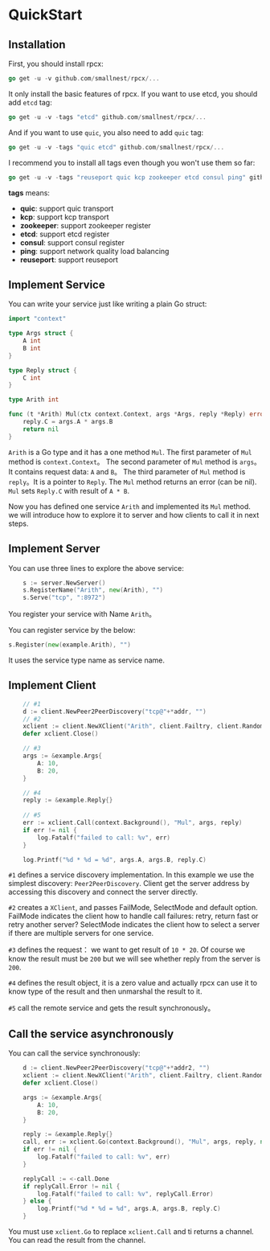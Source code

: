 # QuickStart

## Installation

First, you should install rpcx:

```go
go get -u -v github.com/smallnest/rpcx/...
```

It only install the basic features of rpcx. If you want to use etcd, you should add `etcd` tag:

```go
go get -u -v -tags "etcd" github.com/smallnest/rpcx/...
```

And if you want to use `quic`, you also need to add `quic` tag:

```go
go get -u -v -tags "quic etcd" github.com/smallnest/rpcx/...
```

I recommend you to install all tags even though you won't use them so far:

```go
go get -u -v -tags "reuseport quic kcp zookeeper etcd consul ping" github.com/smallnest/rpcx/...
```

**tags** means:

- **quic**: support quic transport
- **kcp**: support kcp transport
- **zookeeper**: support zookeeper register
- **etcd**: support etcd register
- **consul**: support consul register
- **ping**: support network quality load balancing
- **reuseport**: support reuseport

## Implement Service

You can write your service just like writing a plain Go struct:

```go
import "context"

type Args struct {
	A int
	B int
}

type Reply struct {
	C int
}

type Arith int

func (t *Arith) Mul(ctx context.Context, args *Args, reply *Reply) error {
	reply.C = args.A * args.B
	return nil
}
```


`Arith` is a Go type and it has a one method `Mul`.
The first parameter of `Mul` method is `context.Context`。
The second parameter of `Mul` method is `args`。 It contains request data: `A` and `B`。
The third parameter of `Mul` method is `reply`。It is a pointer to `Reply`.
The `Mul` method returns an error (can be nil).
`Mul` sets `Reply.C`  with result of `A * B`.

Now you has defined one service `Arith` and implemented its `Mul` method. we will introduce how to explore it to server and how clients to call it in next steps.


## Implement Server

You can use three lines to explore the above service:

```go
    s := server.NewServer()
	s.RegisterName("Arith", new(Arith), "")
	s.Serve("tcp", ":8972")
```

You register your service with Name `Arith`。


You can register service by the below:
```go
s.Register(new(example.Arith), "")
```

It uses the service type name as service name.


## Implement Client

```go
    // #1
    d := client.NewPeer2PeerDiscovery("tcp@"+*addr, "")
    // #2
	xclient := client.NewXClient("Arith", client.Failtry, client.RandomSelect, d, client.DefaultOption)
	defer xclient.Close()

    // #3
	args := &example.Args{
		A: 10,
		B: 20,
	}

    // #4
    reply := &example.Reply{}
    
    // #5
	err := xclient.Call(context.Background(), "Mul", args, reply)
	if err != nil {
		log.Fatalf("failed to call: %v", err)
	}

	log.Printf("%d * %d = %d", args.A, args.B, reply.C)
```

`#1` defines a service discovery implementation. In this example we use the simplest discovery: `Peer2PeerDiscovery`. Client get the server address by accessing this discovery and connect the server directly.

`#2` creates a `XClient`, and passes FailMode, SelectMode and default option.
FailMode indicates the client how to handle call failures: retry, return fast or retry another server?
SelectMode indicates the client how to select a server if there are multiple servers for one service.

`#3` defines the request： we want to get result of `10 * 20`. Of course we know the result must be `200` but we will see whether reply from the server is `200`.

`#4` defines the result object, it is a zero value and actually rpcx can use it to know type of the result and then unmarshal the result to it.

`#5` call the remote service and gets the result synchronously。

## Call the service asynchronously

You can call the service synchronously:

```go
    d := client.NewPeer2PeerDiscovery("tcp@"+*addr2, "")
	xclient := client.NewXClient("Arith", client.Failtry, client.RandomSelect, d, client.DefaultOption)
	defer xclient.Close()

	args := &example.Args{
		A: 10,
		B: 20,
	}

	reply := &example.Reply{}
	call, err := xclient.Go(context.Background(), "Mul", args, reply, nil)
	if err != nil {
		log.Fatalf("failed to call: %v", err)
	}

	replyCall := <-call.Done
	if replyCall.Error != nil {
		log.Fatalf("failed to call: %v", replyCall.Error)
	} else {
		log.Printf("%d * %d = %d", args.A, args.B, reply.C)
	}
```

You must use `xclient.Go` to replace `xclient.Call` and ti returns a channel. You can read the result from the channel.